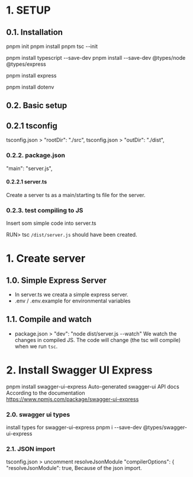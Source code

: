 # 1. SETUP

## 0.1. Installation

pnpm init
pnpm install
pnpm tsc --init

pnpm install typescript --save-dev
pnpm install --save-dev @types/node @types/express

pnpm install express

pnpm install dotenv

## 0.2. Basic setup

## 0.2.1 tsconfig

tsconfig.json > "rootDir": "./src",
tsconfig.json > "outDir": "./dist",

### 0.2.2. package.json

"main": "server.js",

#### 0.2.2.1 server.ts

Create a server ts as a main/starting ts file for the server.

### 0.2.3. test compiling to JS

Insert som simple code into server.ts

RUN> tsc
`/dist/server.js` should have been created.

# 1. Create server

## 1.0. Simple Express Server

- In server.ts we creata a simple express server.
- .env / .env.example for environmental variables

## 1.1. Compile and watch

- package.json > "dev": "node dist/server.js --watch"
  We watch the changes in compiled JS.
  The code will change (the tsc will compile) when we run `tsc`.

# 2. Install Swagger UI Express

pnpm install swagger-ui-express
Auto-generated swagger-ui API docs
According to the documentation https://www.npmjs.com/package/swagger-ui-express

### 2.0. swagger ui types

install types for swagger-ui-express
pnpm i --save-dev @types/swagger-ui-express

### 2.1. JSON import

tsconfig.json > uncomment resolveJsonModule
"compilerOptions": {
"resolveJsonModule": true,
Because of the json import.
